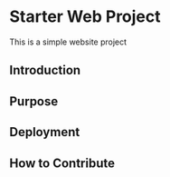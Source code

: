# Starter Web Project

This is a simple website project 

## Introduction

## Purpose

## Deployment

## How to Contribute